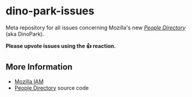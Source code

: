 # dino-park-issues
Meta repository for all issues concerning Mozilla's new _[People Directory](https://people.mozilla.org)_ (aka DinoPark).

**Please upvote issues using the :thumbsup: reaction.**

## More Information
* [Mozilla IAM](https://github.com/mozilla-iam/mozilla-iam/)
* [People Directory](https://github.com/mozilla-iam/dino-park-front-end) source code
